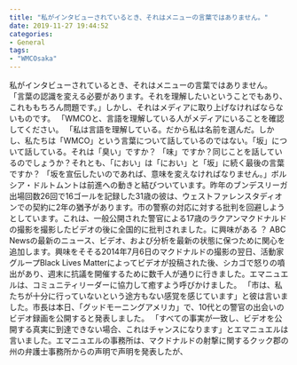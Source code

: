 ```yaml
---
title: "私がインタビューされているとき、それはメニューの言葉ではありません。"
date: 2019-11-27 19:44:52
categories:
- General
tags:
- "WMCOsaka"
---
```


私がインタビューされているとき、それはメニューの言葉ではありません。 「言葉の認識を変える必要があります。それを理解したいということでもあり、これももちろん問題です。」しかし、それはメディアに取り上げなければならないものです。 「WMCOと、言語を理解している人がメディアにいることを確認してください。 「私は言語を理解している。だから私は名前を選んだ。しかし、私たちは「WMCO」という言葉について話しているのではない。「坂」について話している。それは「臭い」ですか？ 「味」ですか？同じことを話しているのでしょうか？それとも、「におい」は「におい」と「坂」に続く最後の言葉ですか？ 「坂を宣伝したいのであれば、意味を変えなければなりません。」ボルシア・ドルトムントは前進への動きと結びついています。昨年のブンデスリーガ出場回数26回で16ゴールを記録した31歳の彼は、ウェストファレンスタディオンでの契約に2年の猶予があります。市の警察の対応に対する批判を回避しようとしています。これは、一般公開された警官による17歳のラクアンマクドナルドの撮影を撮影したビデオの後に全国的に批判されました。に興味がある ？ ABC Newsの最新のニュース、ビデオ、および分析を最新の状態に保つために関心を追加します。興味をそそる2014年7月6日のマクドナルドの撮影の翌日、活動家グループBlack Lives Matterによってビデオが投稿された後、シカゴで怒りの噴出があり、週末に抗議を開催するために数千人が通りに行きました。エマニュエルは、コミュニティリーダーに協力して癒すよう呼びかけました。 「市は、私たちが十分に行っていないという途方もない感覚を感じています」と彼は言いました。市長は本日、「グッドモーニングアメリカ」で、10代との警官の出会いのビデオ録画を公開すると発表しました。 「すべての事実が一致し、ビデオを公開する真実に到達できない場合、これはチャンスになります」とエマニュエルは言いました。エマニュエルの事務所は、マクドナルドの射撃に関するクック郡の州の弁護士事務所からの声明で声明を発表したが、
